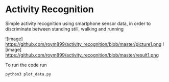 # Activity Recognition
Simple activity recognition using smartphone sensor data, in order to discriminate between standing still, walking and running

![image] https://github.com/roym899/activity_recognition/blob/master/picture1.png
![image] https://github.com/roym899/activity_recognition/blob/master/result1.png

To run the code run
```bash
python3 plot_data.py
```

